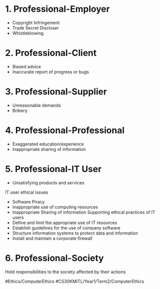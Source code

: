 # 1. Professional-Employer
- Copyright Infringement
- Trade Secret Discloser
- Whistleblowing
# 2. Professional-Client
- Biased advice
- Inaccurate report of progress or bugs
# 3. Professional-Supplier
- Unreasonable demands
- Bribery
# 4. Professional-Professional
- Exaggerated education/experience
- Inappropriate sharing of information
# 5. Professional-IT User
- Unsatisfying products and services

IT user ethical issues
- Software Piracy
- Inappropriate use of computing resources
- Inappropriate Sharing of information
Supporting ethical practices of IT users
- Define and limit the appropriate use of IT resources
- Establish guidelines for the use of company software
- Structure information systems to protect data and information
- Install and maintain a corporate firewall
# 6. Professional-Society
Hold responsibilities to the society affected by their actions

#Ethics/ComputerEthics
#CS30KMITL/Year1/Term2/ComputerEthics 